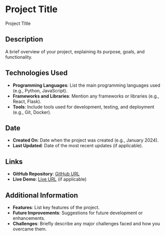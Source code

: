 # Project Title
Project TItle
## Description
A brief overview of your project, explaining its purpose, goals, and functionality.

## Technologies Used
- **Programming Languages**: List the main programming languages used (e.g., Python, JavaScript).
- **Frameworks and Libraries**: Mention any frameworks or libraries (e.g., React, Flask).
- **Tools**: Include tools used for development, testing, and deployment (e.g., Git, Docker).

## Date
- **Created On**: Date when the project was created (e.g., January 2024).
- **Last Updated**: Date of the most recent updates (if applicable).

## Links
- **GitHub Repository**: [GitHub URL](https://github.com/username/repo)
- **Live Demo**: [Live URL](https://yourproject.com) (if applicable)

## Additional Information
- **Features**: List key features of the project.
- **Future Improvements**: Suggestions for future development or enhancements.
- **Challenges**: Briefly describe any major challenges faced and how you overcame them.
